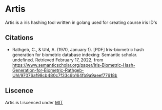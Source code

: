 # Artis

Artis is a iris hashing tool written in golang used for creating course iris ID's

## Citations

- Rathgeb, C., &amp; Uhl, A. (1970, January 1). [PDF] Iris-biometric hash generation for biometric database indexing: Semantic scholar. undefined. Retrieved February 17, 2022, from https://www.semanticscholar.org/paper/Iris-Biometric-Hash-Generation-for-Biometric-Rathgeb-Uhl/97076af98cb480c7f33c6b164fb9a9aeef77618b 

## Liscence

Artis is Liscenced under [MIT](https://github.com/filecoin-project/lotus/blob/master/LICENSE-MIT)
